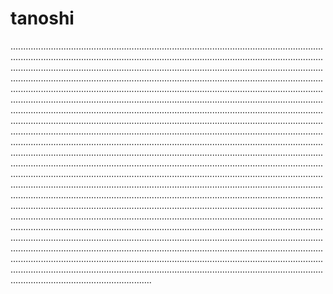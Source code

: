 # tanoshi

................................................................................................................................................................................................................................................................................................................................................................................................................................................................................................................................................................................................................................................................................................................................................................................................................................................................................................................................................................................................................................................................................................................................................................................................................................................................................................................................................................................................................................................................................................................................................................................................................................................................................................................................................................................................................................................................................................................................................................................................................................................................................................................................................................................................................................................................................................................................................................................................................................................................................................................................................................................................................................................................................................................................................................................................................................................................................................